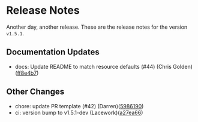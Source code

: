 # Release Notes
Another day, another release. These are the release notes for the version `v1.5.1`.

## Documentation Updates
* docs: Update README to match resource defaults (#44) (Chris Golden)([ff8e4b7](https://github.com/lacework/terraform-kubernetes-agent/commit/ff8e4b7ff72cd9cedeb31390e61050b0c8776369))

## Other Changes
* chore: update PR template (#42) (Darren)([5986190](https://github.com/lacework/terraform-kubernetes-agent/commit/59861902c3f3343e06e3e7bc015c7dea826b2e03))
* ci: version bump to v1.5.1-dev (Lacework)([a27ea66](https://github.com/lacework/terraform-kubernetes-agent/commit/a27ea66579bf3a64dacfdf603576d163cd666768))
